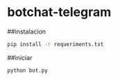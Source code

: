 # botchat-telegram

##instalacion 
```bash
pip install -r requeriments.txt
```
##iniciar
```bash
python bot.py
```


